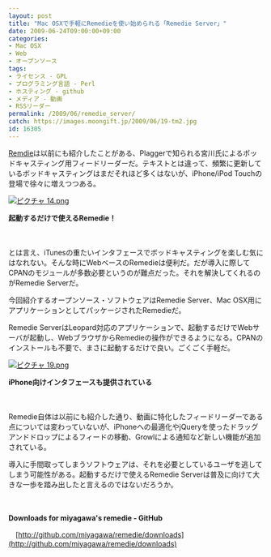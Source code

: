 ```yaml
---
layout: post
title: "Mac OSXで手軽にRemedieを使い始められる「Remedie Server」"
date: 2009-06-24T09:00:00+09:00
categories:
- Mac OSX
- Web
- オープンソース
tags: 
- ライセンス - GPL
- プログラミング言語 - Perl
- ホスティング - github
- メディア - 動画
- RSSリーダー
permalink: /2009/06/remedie_server/
catch: https://images.moongift.jp/2009/06/19-tm2.jpg
id: 16305
---
```

[Remdie](http://www.moongift.jp/2009/01/remedie/)は以前にも紹介したことがある、Plaggerで知られる宮川氏によるポッドキャスティング用フィードリーダーだ。テキストとは違って、頻繁に更新しているボッドキャスティングはまだそれほど多くはないが、iPhone/iPod Touchの登場で徐々に増えつつある。

  

[![ピクチャ 14.png](https://images.moongift.jp/2009/06/14-tm1.jpg)](https://images.moongift.jp/2009/06/141.png)  
  
**起動するだけで使えるRemedie！**

  

　

  

とは言え、iTunesの重たいインタフェースでボッドキャスティングを楽しむ気にはなれない。そんな時にWebベースのRemedieは便利だ。だが導入に際してCPANのモジュールが多数必要というのが難点だった。それを解決してくれるのがRemedie Serverだ。

  

今回紹介するオープンソース・ソフトウェアはRemedie Server、Mac OSX用にアプリケーションとしてパッケージされたRemedieだ。

  
<!--more-->

Remedie ServerはLeopard対応のアプリケーションで、起動するだけでWebサーバが起動し、WebブラウザからRemedieの操作ができるようになる。CPANのインストールも不要で、まさに起動するだけで良い。ごくごく手軽だ。

  

[![ピクチャ 19.png](https://images.moongift.jp/2009/06/19-tm2.jpg)](https://images.moongift.jp/2009/06/192.png)  
  
**iPhone向けインタフェースも提供されている**

  

　

  

Remedie自体は以前にも紹介した通り、動画に特化したフィードリーダーである点については変わっていないが、iPhoneへの最適化やjQueryを使ったドラッグアンドドロップによるフィードの移動、Growlによる通知など新しい機能が追加されている。

  

導入に手間取ってしまうソフトウェアは、それを必要としているユーザを逃してしまう可能性がある。起動するだけで使えるRemedie Serverは普及に向けて大きな一歩を踏み出したと言えるのではないだろうか。

  

　

  

**Downloads for miyagawa's remedie - GitHub**  
  
　[http://github.com/miyagawa/remedie/downloads](http://github.com/miyagawa/remedie/downloads)

  
